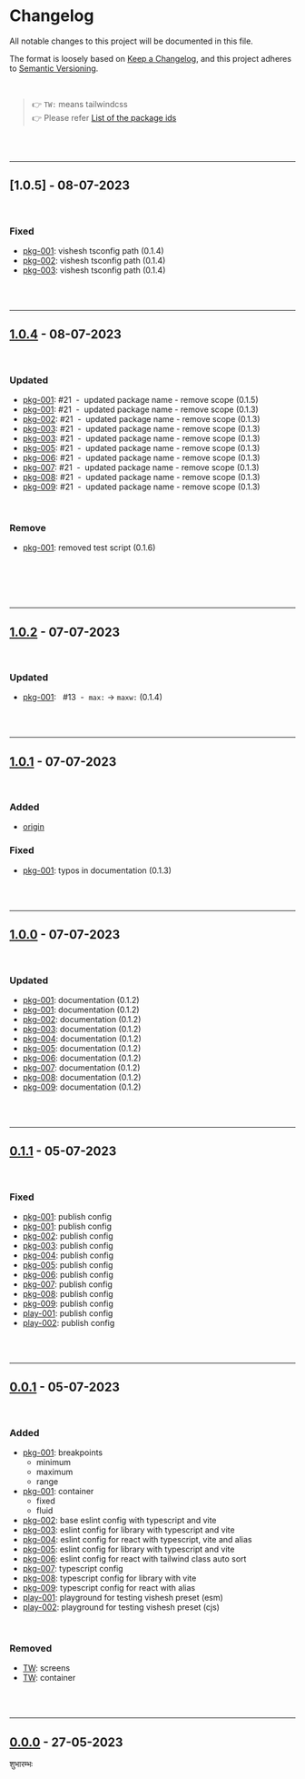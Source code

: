 # Changelog

All notable changes to this project will be documented in this file.

The format is loosely based on [Keep a Changelog][changelog],
and this project adheres to [Semantic Versioning][semver].

<br>

> 👉 `TW:` means tailwindcss <br>
> 👉 Please refer [List of the package ids][list-uid]

<br><br>

---

## [1.0.5] - 08-07-2023

<br>

### Fixed

- [pkg-001]\: vishesh tsconfig path (0.1.4)
- [pkg-002]\: vishesh tsconfig path (0.1.4)
- [pkg-003]\: vishesh tsconfig path (0.1.4)

<br><br>

---

## [1.0.4] - 08-07-2023

<br>

### Updated

- [pkg-001]\: #21 &nbsp;-&nbsp; updated package name - remove scope (0.1.5)
- [pkg-001]\: #21 &nbsp;-&nbsp; updated package name - remove scope (0.1.3)
- [pkg-002]\: #21 &nbsp;-&nbsp; updated package name - remove scope (0.1.3)
- [pkg-003]\: #21 &nbsp;-&nbsp; updated package name - remove scope (0.1.3)
- [pkg-003]\: #21 &nbsp;-&nbsp; updated package name - remove scope (0.1.3)
- [pkg-005]\: #21 &nbsp;-&nbsp; updated package name - remove scope (0.1.3)
- [pkg-006]\: #21 &nbsp;-&nbsp; updated package name - remove scope (0.1.3)
- [pkg-007]\: #21 &nbsp;-&nbsp; updated package name - remove scope (0.1.3)
- [pkg-008]\: #21 &nbsp;-&nbsp; updated package name - remove scope (0.1.3)
- [pkg-009]\: #21 &nbsp;-&nbsp; updated package name - remove scope (0.1.3)

<br>

### Remove

- [pkg-001]\: removed test script (0.1.6)

## <br><br>

---

## [1.0.2] - 07-07-2023

<br>

### Updated

- [pkg-001]\: &nbsp; #13 &nbsp;-&nbsp; `max:` -> `maxw:` (0.1.4)

<br><br>

---

## [1.0.1] - 07-07-2023

<br>

### Added

- [origin]

### Fixed

- [pkg-001]\: typos in documentation (0.1.3)

<br><br>

---

## [1.0.0] - 07-07-2023

<br>

### Updated

- [pkg-001]\: documentation (0.1.2)
- [pkg-001]\: documentation (0.1.2)
- [pkg-002]\: documentation (0.1.2)
- [pkg-003]\: documentation (0.1.2)
- [pkg-004]\: documentation (0.1.2)
- [pkg-005]\: documentation (0.1.2)
- [pkg-006]\: documentation (0.1.2)
- [pkg-007]\: documentation (0.1.2)
- [pkg-008]\: documentation (0.1.2)
- [pkg-009]\: documentation (0.1.2)

<br><br>

---

## [0.1.1] - 05-07-2023

<br>

### Fixed

- [pkg-001]\: publish config
- [pkg-001]\: publish config
- [pkg-002]: publish config
- [pkg-003]: publish config
- [pkg-004]: publish config
- [pkg-005]: publish config
- [pkg-006]: publish config
- [pkg-007]: publish config
- [pkg-008]: publish config
- [pkg-009]: publish config
- [play-001]: publish config
- [play-002]: publish config

<br><br>

---

## [0.0.1] - 05-07-2023

<br>

### Added

- [pkg-001]\: breakpoints
  - minimum
  - maximum
  - range
- [pkg-001]\: container
  - fixed
  - fluid
- [pkg-002]: base eslint config with typescript and vite
- [pkg-003]: eslint config for library with typescript and vite
- [pkg-004]: eslint config for react with typescript, vite and alias
- [pkg-005]: eslint config for library with typescript and vite
- [pkg-006]: eslint config for react with tailwind class auto sort
- [pkg-007]: typescript config
- [pkg-008]: typescript config for library with vite
- [pkg-009]: typescript config for react with alias
- [play-001]: playground for testing vishesh preset (esm)
- [play-002]: playground for testing vishesh preset (cjs)

<br>

### Removed

- [TW]\: screens
- [TW]\: container

<br><br>

---

## [0.0.0] - 27-05-2023

शुभारम्भः

[0.1.5]: https://github.com/mrjadeja/vishesh/compare/b7f440a2...6a3e30b2
[1.0.4]: https://github.com/mrjadeja/vishesh/compare/ca79ae80...4e46f81c
[1.0.2]: https://github.com/mrjadeja/vishesh/compare/eb9b099a...ca79ae80
[1.0.1]: https://github.com/mrjadeja/vishesh/compare/8881f381...eb9b099a
[1.0.0]: https://github.com/mrjadeja/vishesh/compare/6f06e0d4...8881f381
[0.1.1]: https://github.com/mrjadeja/vishesh/commit/60e5816f...6f06e0d4 "Update docs and prepare github action workflow"
[0.0.1]: https://github.com/mrjadeja/vishesh/commit/0be58e6a...60e5816f "Initial Setup"
[0.0.0]: https://github.com/mrjadeja/vishesh/commit/0be58e6a1c46e655452249712c55dbc8f496091f "Initial commit"
[TW]: https://github.com/tailwindlabs/tailwindcss/blob/master/CHANGELOG.md "Changelog of tailwindcss"
[origin]: https://github.com/mrjadeja/vishesh/blob/main/CHANGELOG.md "The vishesh monorepo itself"
[pkg-001]: https://github.com/mrjadeja/vishesh/blob/main/src/packages/preset/CHANGELOG.md "Changelog of vishesh preset"
[pkg-002]: https://github.com/mrjadeja/vishesh/blob/main/src/packages/dev/eslint/CHANGELOG.md "Changelog of eslint config"
[pkg-003]: https://github.com/mrjadeja/vishesh/blob/main/src/packages/dev/eslint-lib/CHANGELOG.md "Changelog of eslint config for library"
[pkg-004]: https://github.com/mrjadeja/vishesh/blob/main/src/packages/dev/eslint-react/CHANGELOG.md "Changelog of eslint config for react"
[pkg-005]: https://github.com/mrjadeja/vishesh/blob/main/src/packages/dev/prettier/CHANGELOG.md "Changelog of pretteir config"
[pkg-006]: https://github.com/mrjadeja/vishesh/blob/main/src/packages/dev/prettier-react/CHANGELOG.md "Changelog of prettier config for react"
[pkg-007]: https://github.com/mrjadeja/vishesh/blob/main/src/packages/dev/tsconfig/CHANGELOG.md "Changelog of typescript config"
[pkg-008]: https://github.com/mrjadeja/vishesh/blob/main/src/packages/dev/tsconfig-lib/CHANGELOG.md "Changelog of typescript config for library"
[pkg-009]: https://github.com/mrjadeja/vishesh/blob/main/src/packages/dev/tsconfig-react/CHANGELOG.md "Changelog of typescript config for react"
[play-001]: https://github.com/mrjadeja/vishesh/blob/main/src/playground/preset/esm/CHANGELOG.md "Changelog of playground for testing vishesh preset (esm)"
[play-002]: https://github.com/mrjadeja/vishesh/blob/main/src/playground/preset/cjs/CHANGELOG.md "Changelog of playground for testing vishesh preset (cjs)"
[list-uid]: https://github.com/mrjadeja/vishesh/UID_LIST.md "List of packages unique identifier"
[changelog]: https://keepachangelog.com/en/1.0.0/ "Keep a changelog guide"
[semver]: https://semver.org/spec/v2.0.0.html "Semantic versioning"
